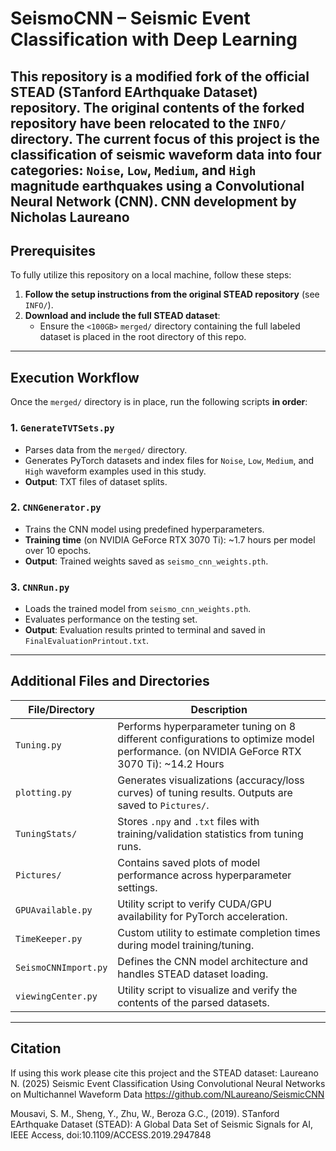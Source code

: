 # SeismoCNN – Seismic Event Classification with Deep Learning

This repository is a **modified fork of the official STEAD (STanford EArthquake Dataset) repository**. The original contents of the forked repository have been relocated to the `INFO/` directory. The current focus of this project is the **classification of seismic waveform data** into four categories: `Noise`, `Low`, `Medium`, and `High` magnitude earthquakes using a Convolutional Neural Network (CNN).
CNN development by Nicholas Laureano
---

## Prerequisites

To fully utilize this repository on a local machine, follow these steps:

1. **Follow the setup instructions from the original STEAD repository** (see `INFO/`).
2. **Download and include the full STEAD dataset**:
   - Ensure the `<100GB>` `merged/` directory containing the full labeled dataset is placed in the root directory of this repo.

---

## Execution Workflow

Once the `merged/` directory is in place, run the following scripts **in order**:

### 1. `GenerateTVTSets.py`
- Parses data from the `merged/` directory.
- Generates PyTorch datasets and index files for `Noise`, `Low`, `Medium`, and `High` waveform examples used in this study.
- **Output**: TXT files of dataset splits.

### 2. `CNNGenerator.py`
- Trains the CNN model using predefined hyperparameters.
- **Training time** (on NVIDIA GeForce RTX 3070 Ti): ~1.7 hours per model over 10 epochs.
- **Output**: Trained weights saved as `seismo_cnn_weights.pth`.

### 3. `CNNRun.py`
- Loads the trained model from `seismo_cnn_weights.pth`.
- Evaluates performance on the testing set.
- **Output**: Evaluation results printed to terminal and saved in `FinalEvaluationPrintout.txt`.

---

## Additional Files and Directories

| File/Directory         | Description |
|------------------------|-------------|
| `Tuning.py`            | Performs hyperparameter tuning on 8 different configurations to optimize model performance. (on NVIDIA GeForce RTX 3070 Ti): ~14.2 Hours |
| `plotting.py`          | Generates visualizations (accuracy/loss curves) of tuning results. Outputs are saved to `Pictures/`. |
| `TuningStats/`         | Stores `.npy` and `.txt` files with training/validation statistics from tuning runs. |
| `Pictures/`            | Contains saved plots of model performance across hyperparameter settings. |
| `GPUAvailable.py`      | Utility script to verify CUDA/GPU availability for PyTorch acceleration. |
| `TimeKeeper.py`        | Custom utility to estimate completion times during model training/tuning. |
| `SeismoCNNImport.py`   | Defines the CNN model architecture and handles STEAD dataset loading. |
| `viewingCenter.py`     | Utility script to visualize and verify the contents of the parsed datasets. |

---

## Citation

If using this work please cite this project and the STEAD dataset:
Laureano N. (2025) Seismic Event Classification Using Convolutional Neural Networks on Multichannel Waveform Data https://github.com/NLaureano/SeismicCNN

Mousavi, S. M., Sheng, Y., Zhu, W., Beroza G.C., (2019).  STanford EArthquake Dataset (STEAD): A Global Data Set of Seismic Signals for AI,  IEEE Access, doi:10.1109/ACCESS.2019.2947848
